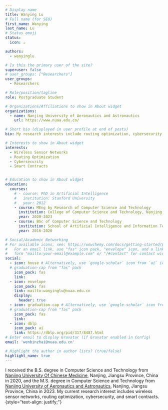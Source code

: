 ```yaml
---
# Display name
title: Wanying Lu
# Full name (for SEO)
first_name: Wanying
last_name: Lu
# Status emoji
status:
  icon: ☕️

authors:
  - wanyinglu

# Is this the primary user of the site?
superuser: false
# user_groups: ["Researchers"]
user_groups:
  - Researchers

# Role/position/tagline
role: Postgraduate Student

# Organizations/Affiliations to show in About widget
organizations:
  - name: Nanjing University of Aeronautics and Astronautics 
    url: https://www.nuaa.edu.cn/

# Short bio (displayed in user profile at end of posts)
bio: My research interests include routing optimization, cybersecurity, wireless sensor networks, and smart contracts.

# Interests to show in About widget
interests:
  - Wireless Sensor Networks
  - Routing Optimization
  - Cybersecurity
  - Smart Contracts


# Education to show in About widget
education:
  courses:
    # - course: PhD in Artificial Intelligence
    #   institution: Stanford University
    #   year: 2012
    - course: MEng by Research of Computer Science and Technology
      institution: College of Computer Science and Technology, Nanjing University of Aeronautics and Astronautics (NUAA), China
      year: 2020-2023
    - course: BSc of Computer Science and Technology
      institution: School of Artificial Intelligence and Information Technology, Nanjing University of Chinese Medicine (NJUCM), China
      year: 2016-2020

# Social/Academic Networking
# For available icons, see: https://wowchemy.com/docs/getting-started/page-builder/#icons
#   For an email link, use "fas" icon pack, "envelope" icon, and a link in the
#   form "mailto:your-email@example.com" or "/#contact" for contact widget.
social:
  - icon: house # Alternatively, use `google-scholar` icon from `ai` icon pack 
  # graduation-cap from "fas" pack
    icon_pack: fas
    link: 
  - icon: envelope
    icon_pack: fas
    link: mailto:wanyinglu@nuaa.edu.cn
    display:
      header: true
  - icon: graduation-cap # Alternatively, use `google-scholar` icon from `ai` icon pack 
  # graduation-cap from "fas" pack
    icon_pack: fas
    link: 
  - icon: dblp
    icon_pack: ai
    link: https://dblp.org/pid/317/8487.html
# Enter email to display Gravatar (if Gravatar enabled in Config)
email: 'wenbinzhai@nuaa.edu.cn'

# Highlight the author in author lists? (true/false)
highlight_name: true
---
```


I received the B.S. degree in Computer Science and Technology from [Nanjing University Of Chinese Medicine](https://www.njucm.edu.cn/), Nanjing, Jiangsu Province, China in 2020, and the M.S. degree in Computer Science and Technology from [Nanjing University of Aeronautics and Astronautics](https://www.nuaa.edu.cn/), Nanjing, Jiangsu Province, China in 2023. My current research interest includes wireless sensor networks, routing optimization, cybersecurity, and smart contracts.
{style="text-align: justify;"}

